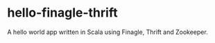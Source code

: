 hello-finagle-thrift
=============

A hello world app written in Scala using Finagle, Thrift and Zookeeper.
